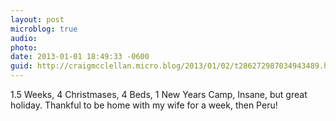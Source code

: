 ```yaml
---
layout: post
microblog: true
audio: 
photo: 
date: 2013-01-01 18:49:33 -0600
guid: http://craigmcclellan.micro.blog/2013/01/02/t286272987034943489.html
---
```

1.5 Weeks, 4 Christmases, 4 Beds, 1 New Years Camp, Insane, but great holiday. Thankful to be home with my wife for a week, then Peru!
